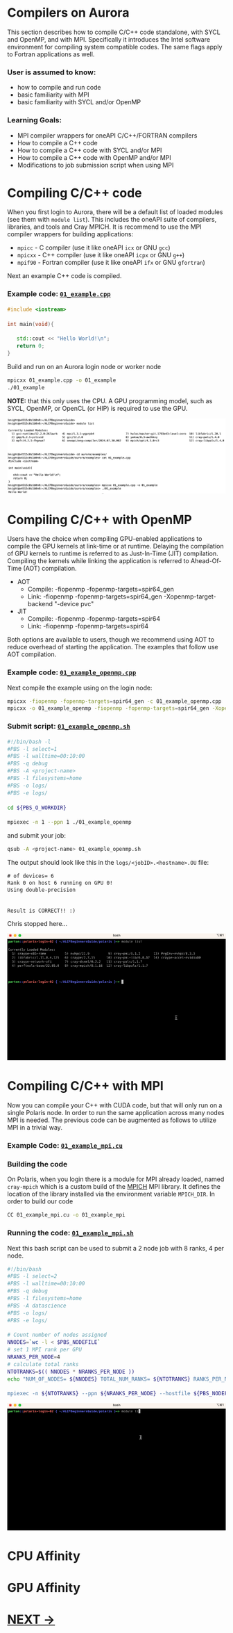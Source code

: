 # Compilers on Aurora

This section describes how to compile C/C++ code standalone, with SYCL and OpenMP, and with MPI. Specifically it introduces the Intel software environment for compiling system compatible codes. The same flags apply to Fortran applications as well.

### User is assumed to know:
* how to compile and run code
* basic familiarity with MPI
* basic familiarity with SYCL and/or OpenMP
### Learning Goals:
* MPI compiler wrappers for oneAPI C/C++/FORTRAN compilers
* How to compile a C++ code
* How to compile a C++ code with SYCL and/or MPI
* How to compile a C++ code with OpenMP and/or MPI
* Modifications to job submission script when using MPI

# Compiling C/C++ code

When you first login to Aurora, there will be a default list of loaded modules (see them with `module list`). This includes the oneAPI suite of compilers, libraries, and tools and Cray MPICH. It is recommend to use the MPI compiler wrappers for building applications:
- `mpicc` - C compiler (use it like oneAPI `icx` or GNU `gcc`)
- `mpicxx` - C++ compiler (use it like oneAPI `icpx` or GNU `g++`)
- `mpif90` - Fortran compiler (use it like oneAPI `ifx` or GNU `gfortran`)

Next an example C++ code is compiled.

### Example code: [`01_example.cpp`](examples/01_example.cpp)
```c++
#include <iostream>

int main(void){

   std::cout << "Hello World!\n";
   return 0;
}
```

Build and run on an Aurora login node or worker node
```bash
mpicxx 01_example.cpp -o 01_example
./01_example
```

__NOTE:__ that this only uses the CPU. A GPU programming model, such as SYCL, OpenMP, or OpenCL (or HIP) is required to use the GPU.

![example_cpp](media/01_compilers_cpp_example.png)

# Compiling C/C++ with OpenMP

Users have the choice when compiling GPU-enabled applications to compile the GPU kernels at link-time or at runtime. Delaying the compilation of GPU kernels to runtime is referred to as Just-In-Time (JIT) compilation. Compiling the kernels while linking the application is referred to Ahead-Of-Time (AOT) compilation. 

* AOT
  * Compile: -fiopenmp -fopenmp-targets=spir64_gen
  * Link: -fiopenmp -fopenmp-targets=spir64_gen -Xopenmp-target-backend "-device pvc"
* JIT
  * Compile: -fiopenmp -fopenmp-targets=spir64
  * Link: -fiopenmp -fopenmp-targets=spir64

Both options are available to users, though we recommend using AOT to reduce overhead of starting the application. The examples that follow use AOT compilation.

### Example code: [`01_example_openmp.cpp`](examples/01_example_openmp.cpp)

Next compile the example using on the login node:
```bash
mpicxx -fiopenmp -fopenmp-targets=spir64_gen -c 01_example_openmp.cpp
mpicxx -o 01_example_openmp -fiopenmp -fopenmp-targets=spir64_gen -Xopenmp-target-backend "-device pvc" 01_example_openmp.o
```

### Submit script: [`01_example_openmp.sh`](examples/01_example_openmp.sh)
```bash
#!/bin/bash -l
#PBS -l select=1
#PBS -l walltime=00:10:00
#PBS -q debug
#PBS -A <project-name>
#PBS -l filesystems=home
#PBS -o logs/
#PBS -e logs/

cd ${PBS_O_WORKDIR}

mpiexec -n 1 --ppn 1 ./01_example_openmp
```

and submit your job:
```bash
qsub -A <project-name> 01_example_openmp.sh
```

The output should look like this in the `logs/<jobID>.<hostname>.OU` file:
```
# of devices= 6
Rank 0 on host 6 running on GPU 0!
Using double-precision


Result is CORRECT!! :)
```

Chris stopped here...

![example_cu](media/01_compilers_cu_example.gif)


# Compiling C/C++ with MPI

Now you can compile your C++ with CUDA code, but that will only run on a single Polaris node. In order to run the same application across many nodes MPI is needed. The previous code can be augmented as follows to utilize MPI in a trivial way.

### Example Code: [`01_example_mpi.cu`](examples/01_example_mpi.cu)


### Building the code

On Polaris, when you login there is a module for MPI already loaded, named `cray-mpich` which is a custom build of the [MPICH](https://www.mpich.org/) MPI library. It defines the location of the library installed via the environment variable `MPICH_DIR`. In order to build our code

```bash
CC 01_example_mpi.cu -o 01_example_mpi
```


### Running the code: [`01_example_mpi.sh`](examples/01_example_mpi.sh)

Next this bash script can be used to submit a 2 node job with 8 ranks, 4 per node.

```bash
#!/bin/bash
#PBS -l select=2
#PBS -l walltime=00:10:00
#PBS -q debug
#PBS -l filesystems=home
#PBS -A datascience
#PBS -o logs/
#PBS -e logs/

# Count number of nodes assigned
NNODES=`wc -l < $PBS_NODEFILE`
# set 1 MPI rank per GPU
NRANKS_PER_NODE=4
# calculate total ranks
NTOTRANKS=$(( NNODES * NRANKS_PER_NODE ))
echo "NUM_OF_NODES= ${NNODES} TOTAL_NUM_RANKS= ${NTOTRANKS} RANKS_PER_NODE= ${NRANKS_PER_NODE}

mpiexec -n ${NTOTRANKS} --ppn ${NRANKS_PER_NODE} --hostfile ${PBS_NODEFILE} /home/parton/ALCFBeginnersGuide/polaris/examples/01_example_mpi

```

![example_mpi](media/01_compilers_mpi_example.gif)

# CPU Affinity

# GPU Affinity


# [NEXT ->](02_a_debugger.md)
